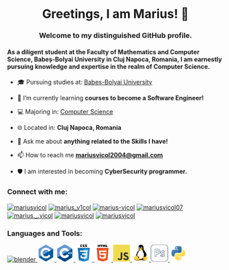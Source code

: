 <h1 align="center">Greetings, I am Marius! 👋</h1>
<h3 align="center">Welcome to my distinguished GitHub profile.</h3>
<h4 align= center">As a diligent student at the Faculty of Mathematics and Computer Science, Babeș-Bolyai University in Cluj Napoca, Romania, I am earnestly pursuing knowledge and expertise in the realm of Computer Science.</h4>

- 🎓 Pursuing studies at: [Babeș-Bolyai University](https://www.ubbcluj.ro/)

- 🌱 I’m currently learning **courses to become a Software Engineer!**

- 💻 Majoring in: [Computer Science](https://www.cs.ubbcluj.ro/)

- 🌐 Located in: **Cluj Napoca, Romania**

- 💬 Ask me about **anything related to the Skills I have!**

- 📫 How to reach me **mariusvicol2004@gmail.com**

- 🛡️ I am interested in becoming **CyberSecurity programmer.**

<h3 align="left">Connect with me:</h3>
<p align="left">
<a href="https://dev.to/mariusvicol" target="blank"><img align="center" src="https://raw.githubusercontent.com/rahuldkjain/github-profile-readme-generator/master/src/images/icons/Social/devto.svg" alt="mariusvicol" height="30" width="40" /></a>
<a href="https://twitter.com/marius_v1col" target="blank"><img align="center" src="https://raw.githubusercontent.com/rahuldkjain/github-profile-readme-generator/master/src/images/icons/Social/twitter.svg" alt="marius_v1col" height="30" width="40" /></a>
<a href="https://linkedin.com/in/marius-vicol" target="blank"><img align="center" src="https://raw.githubusercontent.com/rahuldkjain/github-profile-readme-generator/master/src/images/icons/Social/linked-in-alt.svg" alt="marius-vicol" height="30" width="40" /></a>
<a href="https://fb.com/mariusvicol07" target="blank"><img align="center" src="https://raw.githubusercontent.com/rahuldkjain/github-profile-readme-generator/master/src/images/icons/Social/facebook.svg" alt="mariusvicol07" height="30" width="40" /></a>
<a href="https://instagram.com/marius._.vicol" target="blank"><img align="center" src="https://raw.githubusercontent.com/rahuldkjain/github-profile-readme-generator/master/src/images/icons/Social/instagram.svg" alt="marius._.vicol" height="30" width="40" /></a>
<a href="https://www.leetcode.com/mariusvicol" target="blank"><img align="center" src="https://raw.githubusercontent.com/rahuldkjain/github-profile-readme-generator/master/src/images/icons/Social/leet-code.svg" alt="mariusvicol" height="30" width="40" /></a>
<a href="https://discord.gg/mariusvicol" target="blank"><img align="center" src="https://raw.githubusercontent.com/rahuldkjain/github-profile-readme-generator/master/src/images/icons/Social/discord.svg" alt="mariusvicol" height="30" width="40" /></a>
</p>

<h3 align="left">Languages and Tools:</h3>
<p align="left"> <a href="https://www.blender.org/" target="_blank" rel="noreferrer"> <img src="https://download.blender.org/branding/community/blender_community_badge_white.svg" alt="blender" width="40" height="40"/> </a> <a href="https://www.cprogramming.com/" target="_blank" rel="noreferrer"> <img src="https://raw.githubusercontent.com/devicons/devicon/master/icons/c/c-original.svg" alt="c" width="40" height="40"/> </a> <a href="https://www.w3schools.com/cpp/" target="_blank" rel="noreferrer"> <img src="https://raw.githubusercontent.com/devicons/devicon/master/icons/cplusplus/cplusplus-original.svg" alt="cplusplus" width="40" height="40"/> </a> <a href="https://www.w3schools.com/css/" target="_blank" rel="noreferrer"> <img src="https://raw.githubusercontent.com/devicons/devicon/master/icons/css3/css3-original-wordmark.svg" alt="css3" width="40" height="40"/> </a> <a href="https://www.w3.org/html/" target="_blank" rel="noreferrer"> <img src="https://raw.githubusercontent.com/devicons/devicon/master/icons/html5/html5-original-wordmark.svg" alt="html5" width="40" height="40"/> </a> <a href="https://developer.mozilla.org/en-US/docs/Web/JavaScript" target="_blank" rel="noreferrer"> <img src="https://raw.githubusercontent.com/devicons/devicon/master/icons/javascript/javascript-original.svg" alt="javascript" width="40" height="40"/> </a> <a href="https://www.linux.org/" target="_blank" rel="noreferrer"> <img src="https://raw.githubusercontent.com/devicons/devicon/master/icons/linux/linux-original.svg" alt="linux" width="40" height="40"/> </a> <a href="https://www.photoshop.com/en" target="_blank" rel="noreferrer"> <img src="https://raw.githubusercontent.com/devicons/devicon/master/icons/photoshop/photoshop-line.svg" alt="photoshop" width="40" height="40"/> </a> <a href="https://www.python.org" target="_blank" rel="noreferrer"> <img src="https://raw.githubusercontent.com/devicons/devicon/master/icons/python/python-original.svg" alt="python" width="40" height="40"/> </a> </p>
